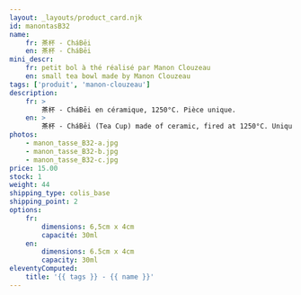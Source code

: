 ```yaml
---
layout: _layouts/product_card.njk
id: manontasB32
name:
    fr: 茶杯 - CháBēi
    en: 茶杯 - CháBēi
mini_descr:
    fr: petit bol à thé réalisé par Manon Clouzeau
    en: small tea bowl made by Manon Clouzeau
tags: ['produit', 'manon-clouzeau']
description: 
    fr: >
        茶杯 - CháBēi en céramique, 1250°C. Pièce unique.
    en: >
        茶杯 - CháBēi (Tea Cup) made of ceramic, fired at 1250°C. Unique piece.
photos:
    - manon_tasse_B32-a.jpg
    - manon_tasse_B32-b.jpg
    - manon_tasse_B32-c.jpg
price: 15.00
stock: 1
weight: 44
shipping_type: colis_base
shipping_point: 2
options:
    fr:
        dimensions: 6,5cm x 4cm
        capacité: 30ml
    en:
        dimensions: 6.5cm x 4cm
        capacity: 30ml
eleventyComputed:
    title: '{{ tags }} - {{ name }}'
---
```

